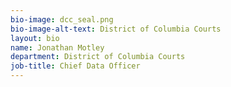 ```yaml
---
bio-image: dcc_seal.png
bio-image-alt-text: District of Columbia Courts
layout: bio
name: Jonathan Motley
department: District of Columbia Courts
job-title: Chief Data Officer
---
```

